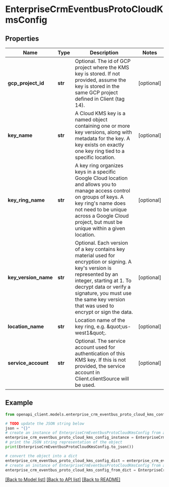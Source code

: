 # EnterpriseCrmEventbusProtoCloudKmsConfig


## Properties

Name | Type | Description | Notes
------------ | ------------- | ------------- | -------------
**gcp_project_id** | **str** | Optional. The id of GCP project where the KMS key is stored. If not provided, assume the key is stored in the same GCP project defined in Client (tag 14). | [optional] 
**key_name** | **str** | A Cloud KMS key is a named object containing one or more key versions, along with metadata for the key. A key exists on exactly one key ring tied to a specific location. | [optional] 
**key_ring_name** | **str** | A key ring organizes keys in a specific Google Cloud location and allows you to manage access control on groups of keys. A key ring&#39;s name does not need to be unique across a Google Cloud project, but must be unique within a given location. | [optional] 
**key_version_name** | **str** | Optional. Each version of a key contains key material used for encryption or signing. A key&#39;s version is represented by an integer, starting at 1. To decrypt data or verify a signature, you must use the same key version that was used to encrypt or sign the data. | [optional] 
**location_name** | **str** | Location name of the key ring, e.g. \&quot;us-west1\&quot;. | [optional] 
**service_account** | **str** | Optional. The service account used for authentication of this KMS key. If this is not provided, the service account in Client.clientSource will be used. | [optional] 

## Example

```python
from openapi_client.models.enterprise_crm_eventbus_proto_cloud_kms_config import EnterpriseCrmEventbusProtoCloudKmsConfig

# TODO update the JSON string below
json = "{}"
# create an instance of EnterpriseCrmEventbusProtoCloudKmsConfig from a JSON string
enterprise_crm_eventbus_proto_cloud_kms_config_instance = EnterpriseCrmEventbusProtoCloudKmsConfig.from_json(json)
# print the JSON string representation of the object
print(EnterpriseCrmEventbusProtoCloudKmsConfig.to_json())

# convert the object into a dict
enterprise_crm_eventbus_proto_cloud_kms_config_dict = enterprise_crm_eventbus_proto_cloud_kms_config_instance.to_dict()
# create an instance of EnterpriseCrmEventbusProtoCloudKmsConfig from a dict
enterprise_crm_eventbus_proto_cloud_kms_config_from_dict = EnterpriseCrmEventbusProtoCloudKmsConfig.from_dict(enterprise_crm_eventbus_proto_cloud_kms_config_dict)
```
[[Back to Model list]](../README.md#documentation-for-models) [[Back to API list]](../README.md#documentation-for-api-endpoints) [[Back to README]](../README.md)


